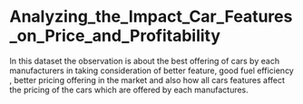 # Analyzing_the_Impact_Car_Features_on_Price_and_Profitability
In this dataset the observation is about the best offering of cars by each manufacturers in taking consideration of better feature, good fuel efficiency , better pricing offering in the market and also how all cars features affect the pricing of the cars which are offered by each manufactures.
